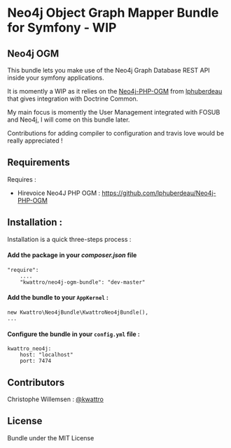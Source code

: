 Neo4j Object Graph Mapper Bundle for Symfony - WIP
==================================================

## Neo4j OGM

This bundle lets you make use of the Neo4j Graph Database REST API inside your symfony applications.  
  
It is momently a WIP as it relies on the [Neo4j-PHP-OGM](https://github.com/lphuberdeau/Neo4j-PHP-OGM) from [lphuberdeau](https://github.com/lphuberdeau) that gives integration with Doctrine Common.  

My main focus is momently the User Management integrated with FOSUB and Neo4j, I will come on this bundle later.  

Contributions for adding compiler to configuration and travis love would be really appreciated !

## Requirements

Requires :  

* Hirevoice Neo4J PHP OGM : https://github.com/lphuberdeau/Neo4j-PHP-OGM

## Installation :

Installation is a quick three-steps process :

#### Add the package in your *composer.json* file

````
"require":
    ....
    "kwattro/neo4j-ogm-bundle": "dev-master"
````

#### Add the bundle to your `AppKernel` :

````
new Kwattro\Neo4jBundle\KwattroNeo4jBundle(),
...
````

#### Configure the bundle in your `config.yml` file :
````
kwattro_neo4j:
    host: "localhost"
    port: 7474
````

## Contributors

Christophe Willemsen : [@kwattro](https://github.com/kwattro)

## License

Bundle under the MIT License